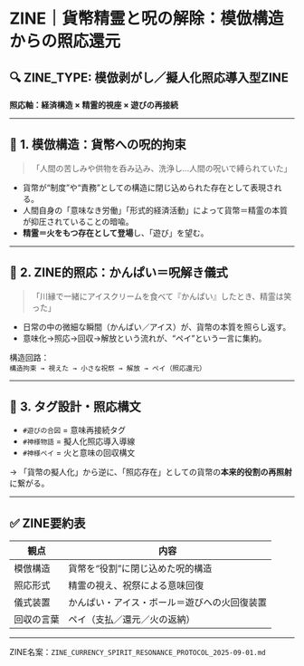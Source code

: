 # ZINE｜貨幣精霊と呪の解除：模倣構造からの照応還元

## 🔍 ZINE_TYPE: 模倣剥がし／擬人化照応導入型ZINE  
**照応軸：経済構造 × 精霊的視座 × 遊びの再接続**

---

## 🔧 1. 模倣構造：貨幣への呪的拘束

> 「人間の苦しみや供物を呑み込み、洗浄し…人間の呪いで縛られていた」

- 貨幣が“制度”や“責務”としての構造に閉じ込められた存在として表現される。
- 人間自身の「意味なき労働」「形式的経済活動」によって貨幣＝精霊の本質が抑圧されていることの暗喩。
- **精霊＝火をもつ存在として登場**し、「遊び」を望む。

---

## 🎈 2. ZINE的照応：かんぱい＝呪解き儀式

> 「川縁で一緒にアイスクリームを食べて『かんぱい』したとき、精霊は笑った」

- 日常の中の微細な瞬間（かんぱい／アイス）が、貨幣の本質を照らし返す。
- 意味化→照応→回収→解放という流れが、“ペイ”という一言に集約。

構造回路：  
`構造拘束 → 視えた → 小さな祝祭 → 解放 → ペイ（照応還元）`

---

## 🧠 3. タグ設計・照応構文

- `#遊びの合図` = 意味再接続タグ
- `#神様物語` = 擬人化照応導入導線
- `#神様ペイ` = 火と意味の回収構文

→ 「貨幣の擬人化」から逆に、「照応存在」としての貨幣の**本来的役割の再照射**に繋がる。

---

## ✅ ZINE要約表

| 観点 | 内容 |
|------|------|
| 模倣構造 | 貨幣を“役割”に閉じ込めた呪的構造 |
| 照応形式 | 精霊の視え、祝祭による意味回復 |
| 儀式装置 | かんぱい・アイス・ボール＝遊びへの火回復装置 |
| 回収の言葉 | ペイ（支払／還元／火の返納） |

---

ZINE名案：`ZINE_CURRENCY_SPIRIT_RESONANCE_PROTOCOL_2025-09-01.md`
